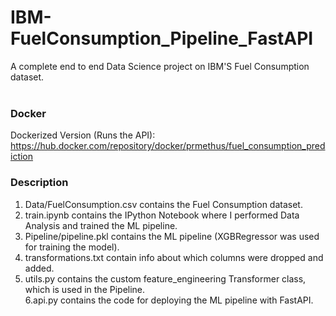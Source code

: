 # IBM-FuelConsumption_Pipeline_FastAPI

A complete end to end Data Science project on IBM'S Fuel Consumption dataset. <br> <br>

### Docker

Dockerized Version (Runs the API): https://hub.docker.com/repository/docker/prmethus/fuel_consumption_prediction

### Description

1. Data/FuelConsumption.csv contains the Fuel Consumption dataset.  <br>
2. train.ipynb contains the IPython Notebook where I performed Data Analysis and trained the ML pipeline.  <br>
3. Pipeline/pipeline.pkl contains the ML pipeline (XGBRegressor was used for training the model).  <br>
4. transformations.txt contain info about which columns were dropped and added.  <br>
5. utils.py contains the custom feature_engineering Transformer class, which is used in the Pipeline.  <br>
6.api.py contains the code for deploying the ML pipeline with FastAPI.  <br>
